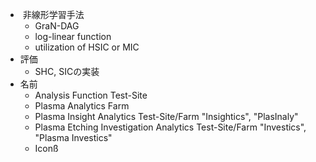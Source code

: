 -  非線形学習手法
    - GraN-DAG
    - log-linear function
    - utilization of HSIC or MIC
- 評価
    - SHC, SICの実装
- 名前
    - Analysis Function Test-Site
    - Plasma Analytics Farm
    - Plasma Insight Analytics Test-Site/Farm
      "Insightics", "PlasInaly"
    - Plasma Etching Investigation Analytics Test-Site/Farm
      "Investics", "Plasma Investics"
    - Iconß